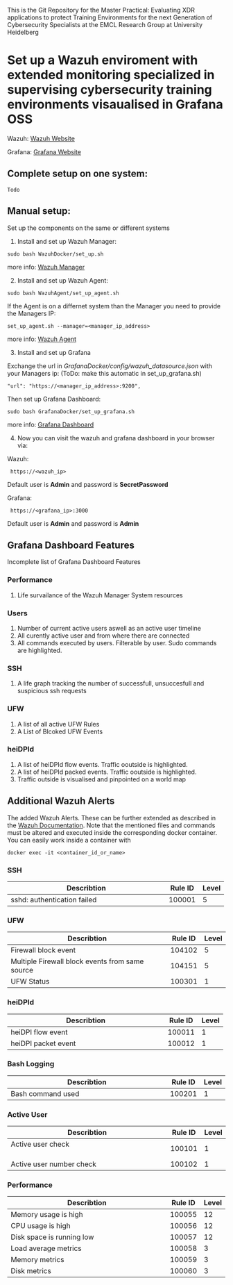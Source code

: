 This is the Git Repository for the Master Practical:
Evaluating XDR applications to protect Training Environments for the next Generation of Cybersecurity Specialists
at the EMCL Research Group at University Heidelberg

# Set up a Wazuh enviroment with extended monitoring specialized in supervising cybersecurity training environments visaualised in Grafana OSS

Wazuh:    [Wazuh Website](https://wazuh.com/)

Grafana:  [Grafana Website](https://grafana.com/)


## Complete setup on one system:
```
Todo
```

## Manual setup:

Set up the components on the same or different systems

1) Install and set up Wazuh Manager:
```
sudo bash WazuhDocker/set_up.sh
```
more info: [Wazuh Manager](https://github.com/FeDaas/Master-Practical-Evaluating-XDR-applications/tree/main/WazuhDocker)

2) Install and set up Wazuh Agent:
```
sudo bash WazuhAgent/set_up_agent.sh
```
If the Agent is on a differnet system than the Manager you need to provide the Managers IP:
```
set_up_agent.sh --manager=<manager_ip_address>
```

more info: [Wazuh Agent](https://github.com/FeDaas/Master-Practical-Evaluating-XDR-applications/tree/main/WazuhAgent)

3) Install and set up Grafana

Exchange the url in *GrafanaDocker/config/wazuh_datasource.json* with your Managers ip: (ToDo: make this automatic in set_up_grafana.sh)
```
"url": "https://<manager_ip_address>:9200",
```
Then set up Grafana Dashboard:
```
sudo bash GrafanaDocker/set_up_grafana.sh
```
more info: [Grafana Dashboard](https://github.com/FeDaas/Master-Practical-Evaluating-XDR-applications/tree/main/GrafanaDocker) 

4) Now you can visit the wazuh and grafana dashboard in your browser via:

Wazuh:
```
 https://<wazuh_ip>
```
Default user is **Admin** and password is **SecretPassword** 

Grafana:
```
 https://<grafana_ip>:3000
```
Default user is **Admin** and password is **Admin** 


## Grafana Dashboard Features

Incomplete list of Grafana Dashboard Features

### Performance

1) Life survailance of the Wazuh Manager System resources

### Users

1) Number of current active users aswell as an active user timeline
2) All curently active user and from where there are connected
3) All commands executed by users. Filterable by user. Sudo commands are highlighted.

### SSH
1) A life graph tracking the number of successfull, unsuccesfull and suspicious ssh requests

### UFW
1) A list of all active UFW Rules
2) A List of Blcoked UFW Events

### heiDPId
1) A list of heiDPId flow events. Traffic ooutside is highlighted.
2) A list of heiDPId packed events. Traffic ooutside is highlighted.
3) Traffic outside is visualised and pinpointed on a world map

## Additional Wazuh Alerts

The added Wazuh Alerts. These can be further extended as described in the [Wazuh Documentation](https://documentation.wazuh.com/current/user-manual/ruleset/rules/custom.html).
Note that the mentioned files and commands must be altered and executed inside the corresponding docker container. You can easily work inside a container with 
```
docker exec -it <container_id_or_name>
```

### SSH

| Describtion      | Rule ID      | Level |
| ------------- | ------------- | ------|
| sshd: authentication failed &nbsp;&nbsp;&nbsp;&nbsp;&nbsp;&nbsp;&nbsp;&nbsp;&nbsp;&nbsp;&nbsp;&nbsp;&nbsp;&nbsp;&nbsp;&nbsp;&nbsp;&nbsp;&nbsp;&nbsp;&nbsp;&nbsp;&nbsp;&nbsp;&nbsp;&nbsp;&nbsp;&nbsp;&nbsp;&nbsp;&nbsp;&nbsp;&nbsp;&nbsp;| 100001 | 5 |

### UFW

| Describtion      | Rule ID      | Level |
| ------------- | ------------- | ------|
| Firewall block event | 104102 | 5 |
| Multiple Firewall block events from same source | 104151 | 5 |
| UFW Status | 100301 | 1 |

### heiDPId

| Describtion      | Rule ID      | Level |
| ------------- | ------------- | ------|
| heiDPI flow event &nbsp;&nbsp;&nbsp;&nbsp;&nbsp;&nbsp;&nbsp;&nbsp;&nbsp;&nbsp;&nbsp;&nbsp;&nbsp;&nbsp;&nbsp;&nbsp;&nbsp;&nbsp;&nbsp;&nbsp;&nbsp;&nbsp;&nbsp;&nbsp;&nbsp;&nbsp;&nbsp;&nbsp;&nbsp;&nbsp;&nbsp;&nbsp;&nbsp;&nbsp;&nbsp;&nbsp;&nbsp;&nbsp;&nbsp;&nbsp;&nbsp;&nbsp;&nbsp;&nbsp;&nbsp;&nbsp;&nbsp;&nbsp;&nbsp; | 100011 | 1 |
| heiDPI packet event | 100012 | 1 |

### Bash Logging

| Describtion      | Rule ID      | Level |
| ------------- | ------------- | ------|
| Bash command used &nbsp;&nbsp;&nbsp;&nbsp;&nbsp;&nbsp;&nbsp;&nbsp;&nbsp;&nbsp;&nbsp;&nbsp;&nbsp;&nbsp;&nbsp;&nbsp;&nbsp;&nbsp;&nbsp;&nbsp;&nbsp;&nbsp;&nbsp;&nbsp;&nbsp;&nbsp;&nbsp;&nbsp;&nbsp;&nbsp;&nbsp;&nbsp;&nbsp;&nbsp;&nbsp;&nbsp;&nbsp;&nbsp;&nbsp;&nbsp;&nbsp;&nbsp;&nbsp;&nbsp;| 100201 | 1 |


### Active User

| Describtion      | Rule ID      | Level |
| ------------- | ------------- | ------|
| Active user check &nbsp;&nbsp;&nbsp;&nbsp;&nbsp;&nbsp;&nbsp;&nbsp;&nbsp;&nbsp;&nbsp;&nbsp;&nbsp;&nbsp;&nbsp;&nbsp;&nbsp;&nbsp;&nbsp;&nbsp;&nbsp;&nbsp;&nbsp;&nbsp;&nbsp;&nbsp;&nbsp;&nbsp;&nbsp;&nbsp;&nbsp;&nbsp;&nbsp;&nbsp;&nbsp;&nbsp;&nbsp;&nbsp;&nbsp;&nbsp;&nbsp;&nbsp;&nbsp;&nbsp;&nbsp;&nbsp;&nbsp;&nbsp;&nbsp;&nbsp;| 100101 | 1 |
| Active user number check | 100102 | 1 |

### Performance

| Describtion      | Rule ID      | Level |
| ------------- | ------------- | ------|
| Memory usage is high &nbsp;&nbsp;&nbsp;&nbsp;&nbsp;&nbsp;&nbsp;&nbsp;&nbsp;&nbsp;&nbsp;&nbsp;&nbsp;&nbsp;&nbsp;&nbsp;&nbsp;&nbsp;&nbsp;&nbsp;&nbsp;&nbsp;&nbsp;&nbsp;&nbsp;&nbsp;&nbsp;&nbsp;&nbsp;&nbsp;&nbsp;&nbsp;&nbsp;&nbsp;&nbsp;&nbsp;&nbsp;&nbsp;&nbsp;&nbsp;&nbsp;&nbsp;| 100055 | 12 |
| CPU usage is high | 100056 | 12 |
| Disk space is running low | 100057 | 12 |
| Load average metrics | 100058 | 3 |
| Memory metrics | 100059 | 3 |
| Disk metrics | 100060 | 3 |






